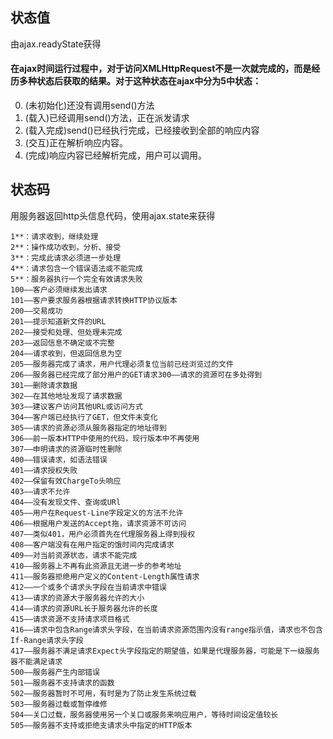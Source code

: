 ## 状态值
由ajax.readyState获得

#### 在ajax时间运行过程中，对于访问XMLHttpRequest不是一次就完成的，而是经历多种状态后获取的结果。对于这种状态在ajax中分为5中状态：
0. (未初始化)还没有调用send()方法
1. (载入)已经调用send()方法，正在派发请求
2. (载入完成)send()已经执行完成，已经接收到全部的响应内容
3. (交互)正在解析响应内容。
4. (完成)响应内容已经解析完成，用户可以调用。

## 状态码
用服务器返回http头信息代码，使用ajax.state来获得

    1**：请求收到，继续处理
    2**：操作成功收到，分析、接受
    3**：完成此请求必须进一步处理
    4**：请求包含一个错误语法或不能完成
    5**：服务器执行一个完全有效请求失败
    100——客户必须继续发出请求
    101——客户要求服务器根据请求转换HTTP协议版本
    200——交易成功
    201——提示知道新文件的URL
    202——接受和处理、但处理未完成
    203——返回信息不确定或不完整
    204——请求收到，但返回信息为空
    205——服务器完成了请求，用户代理必须复位当前已经浏览过的文件
    206——服务器已经完成了部分用户的GET请求300——请求的资源可在多处得到
    301——删除请求数据
    302——在其他地址发现了请求数据
    303——建议客户访问其他URL或访问方式
    304——客户端已经执行了GET，但文件未变化
    305——请求的资源必须从服务器指定的地址得到
    306——前一版本HTTP中使用的代码，现行版本中不再使用
    307——申明请求的资源临时性删除
    400——错误请求，如语法错误
    401——请求授权失败
    402——保留有效ChargeTo头响应
    403——请求不允许
    404——没有发现文件、查询或URl
    405——用户在Request-Line字段定义的方法不允许
    406——根据用户发送的Accept拖，请求资源不可访问
    407——类似401，用户必须首先在代理服务器上得到授权
    408——客户端没有在用户指定的饿时间内完成请求
    409——对当前资源状态，请求不能完成
    410——服务器上不再有此资源且无进一步的参考地址
    411——服务器拒绝用户定义的Content-Length属性请求
    412——一个或多个请求头字段在当前请求中错误
    413——请求的资源大于服务器允许的大小
    414——请求的资源URL长于服务器允许的长度
    415——请求资源不支持请求项目格式
    416——请求中包含Range请求头字段，在当前请求资源范围内没有range指示值，请求也不包含If-Range请求头字段
    417——服务器不满足请求Expect头字段指定的期望值，如果是代理服务器，可能是下一级服务器不能满足请求
    500——服务器产生内部错误
    501——服务器不支持请求的函数
    502——服务器暂时不可用，有时是为了防止发生系统过载
    503——服务器过载或暂停维修
    504——关口过载，服务器使用另一个关口或服务来响应用户，等待时间设定值较长
    505——服务器不支持或拒绝支请求头中指定的HTTP版本
